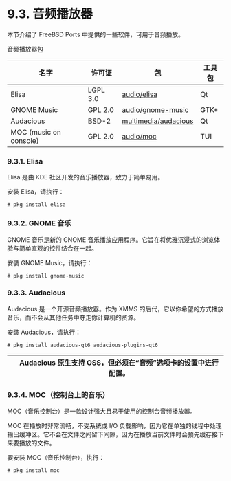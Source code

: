 # 9.3. 音频播放器

本节介绍了 FreeBSD Ports 中提供的一些软件，可用于音频播放。

音频播放器包

| 名字                              | 许可证   | 包 | 工具包 |
| ----------------------------------- | ---------- | ---- | -------- |
|Elisa|LGPL 3.0|[audio/elisa](https://cgit.freebsd.org/ports/tree/audio/elisa/)|Qt|
|GNOME Music|GPL 2.0|[audio/gnome-music](https://cgit.freebsd.org/ports/tree/audio/gnome-music/)|GTK+|
|Audacious|BSD-2|[multimedia/audacious](https://cgit.freebsd.org/ports/tree/multimedia/audacious/)|Qt|
|MOC (music on console)|GPL 2.0|[audio/moc](https://cgit.freebsd.org/ports/tree/audio/moc/)|TUI|


### 9.3.1. Elisa

Elisa 是由 KDE 社区开发的音乐播放器，致力于简单易用。

安装 Elisa，请执行：

```
# pkg install elisa
```

### 9.3.2. GNOME 音乐

GNOME 音乐是新的 GNOME 音乐播放应用程序。它旨在将优雅沉浸式的浏览体验与简单直观的控件结合在一起。

安装 GNOME Music，请执行：

```
# pkg install gnome-music
```

### 9.3.3. Audacious

Audacious 是一个开源音频播放器。作为 XMMS 的后代，它以你希望的方式播放音乐，而不会从其他任务中夺走你计算机的资源。

安装 Audacious，请执行：

```
# pkg install audacious-qt6 audacious-plugins-qt6
```

|  | Audacious 原生支持 OSS，但必须在“音频”选项卡的设置中进行配置。|
| -- | ------------------------------------------------------------------ |

### 9.3.4. MOC（控制台上的音乐）

MOC（音乐控制台）是一款设计强大且易于使用的控制台音频播放器。

MOC 在播放时非常流畅，不受系统或 I/O 负载影响，因为它在单独的线程中处理输出缓冲区。它不会在文件之间留下间隙，因为在播放当前文件时会预先缓存接下来要播放的文件。

要安装 MOC（音乐控制台），执行：

```
# pkg install moc
```
